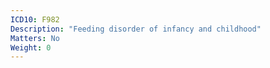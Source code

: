```yaml
---
ICD10: F982
Description: "Feeding disorder of infancy and childhood"
Matters: No
Weight: 0
---
```


